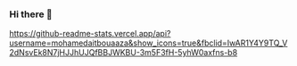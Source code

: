 ### Hi there 👋
https://github-readme-stats.vercel.app/api?username=mohamedaitbouaaza&show_icons=true&fbclid=IwAR1Y4Y9TQ_V2dNsvEk8N7jHJJhUJQfBBJWKBU-3m5F3fH-5yhW0axfns-b8


